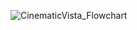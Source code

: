 ![CinematicVista_Flowchart](https://github.com/user-attachments/assets/1b9a4c55-5246-41df-b1ae-50e227cd12db)
